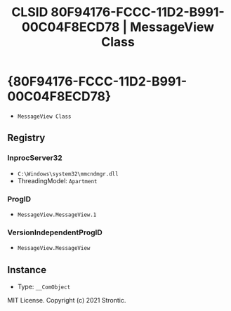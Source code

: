 ﻿---
title: "CLSID 80F94176-FCCC-11D2-B991-00C04F8ECD78 | MessageView Class"
excerpt: What is COM-Object CLSID 80F94176-FCCC-11D2-B991-00C04F8ECD78?
---

# {80F94176-FCCC-11D2-B991-00C04F8ECD78}

* `MessageView Class`

## Registry


### InprocServer32

* `C:\Windows\system32\mmcndmgr.dll`
* ThreadingModel: `Apartment`

### ProgID

* `MessageView.MessageView.1`

### VersionIndependentProgID

* `MessageView.MessageView`

## Instance

* Type: `__ComObject`

MIT License. Copyright (c) 2021 Strontic.


